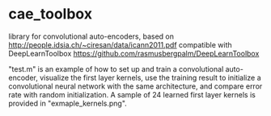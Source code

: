 # cae_toolbox
library for convolutional auto-encoders, based on http://people.idsia.ch/~ciresan/data/icann2011.pdf
compatible with DeepLearnToolbox https://github.com/rasmusbergpalm/DeepLearnToolbox

"test.m" is an example of how to set up and train a convolutional auto-encoder, visualize the first layer kernels, use the training result to initialize a convolutional neural network with the same architecture, and compare error rate with random initialization. A sample of 24 learned first layer kernels is provided in "exmaple_kernels.png".
